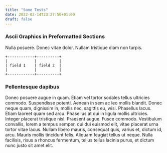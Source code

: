```yaml
---
title: "Some Tests"
date: 2022-02-14T23:27:50+01:00
draft: false
---
```


### Ascii Graphics in Preformatted Sections 

Nulla posuere.  Donec vitae dolor.  Nullam tristique diam non turpis.

	+------------+----------+
	|            |          |
	| field 1    | field 2  |
	|            |          |	
	+------------+----------+
	
### Pellentesque dapibus 

Donec posuere augue in quam.  Etiam vel tortor sodales tellus
ultricies commodo.  Suspendisse potenti.  Aenean in sem ac leo mollis
blandit.  Donec neque quam, dignissim in, mollis nec, sagittis eu,
wisi.  Phasellus lacus.  Etiam laoreet quam sed arcu.  Phasellus at
dui in ligula mollis ultricies.  Integer placerat tristique nisl.
Praesent augue.  Fusce commodo.  Vestibulum convallis, lorem a tempus
semper, dui dui euismod elit, vitae placerat urna tortor vitae lacus.
Nullam libero mauris, consequat quis, varius et, dictum id, arcu.
Mauris mollis tincidunt felis.  Aliquam feugiat tellus ut neque.
Nulla facilisis, risus a rhoncus fermentum, tellus tellus lacinia
purus, et dictum nunc justo sit amet elit.


